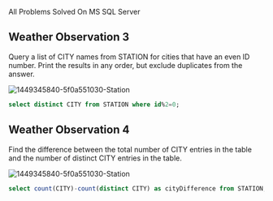 All Problems Solved On MS SQL Server

## Weather Observation 3

Query a list of CITY names from STATION for cities that have an even ID number. Print the results in any order, but exclude duplicates from the answer.

![1449345840-5f0a551030-Station](https://user-images.githubusercontent.com/691355/157987090-3e60ea3f-e856-47c0-87e9-519392be024c.jpg)

```sql
select distinct CITY from STATION where id%2=0;
```

## Weather Observation 4

Find the difference between the total number of CITY entries in the table and the number of distinct CITY entries in the table.

![1449345840-5f0a551030-Station](https://user-images.githubusercontent.com/691355/157988149-257848f1-afb8-401f-9fa3-9d10c839861f.jpg)

```sql
select count(CITY)-count(distinct CITY) as cityDifference from STATION;
```
